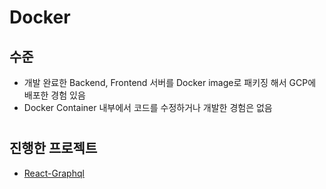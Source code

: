 # Docker

## 수준
- 개발 완료한 Backend, Frontend 서버를 Docker image로 패키징 해서 GCP에 배포한 경험 있음
- Docker Container 내부에서 코드를 수정하거나 개발한 경험은 없음

#

## 진행한 프로젝트
- [React-Graphql](../2020/react-graphql.md)